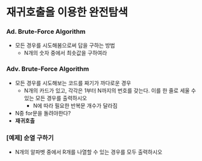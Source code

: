 # 재귀호출을 이용한 완전탐색

### Ad. Brute-Force Algorithm

- 모든 경우를 시도해봄으로써 답을 구하는 방법
  - N개의 숫자 중에서 최솟값을 구하여라



### Adv. Brute-Force Algorithm

- 모든 경우를 시도해보는 코드를 짜기가 까다로운 경우
  - N개의 카드가 있고, 각각은 1부터 N까지의 번호를 갖는다. 이를 한 줄로 세울 수 있는 모든 경우를 출력하시오
    - N에 따라 필요한 반복문 개수가 달라짐
- N중 for문을 돌려야한다?
- **재귀호출**



### [예제] 순열 구하기

- N개의 알파벳 중에서 R개를 나열할 수 있는 경우를 모두 출력하시오